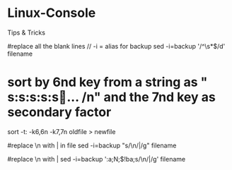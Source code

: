 # Linux-Console
Tips &amp; Tricks

#replace all the blank lines // -i = alias for backup
sed -i=backup '/^\s*$/d' filename 

# sort by 6nd key from a string as " s:s:s:s:s:key:... /n" and the 7nd key as secondary factor
sort -t\: -k6,6n -k7,7n oldfile > newfile 

#replace \n with | in file
sed -i=backup "s/\n/|/g" filename 

#replace \n with |
sed -i=backup ':a;N;$!ba;s/\n/|/g' filename 
